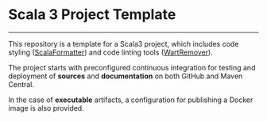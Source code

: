 [TODO: change title]: #
# Scala 3 Project Template

[TODO: replace :docker-owner, :owner, :repo, :group, :artifact in the following links]: #
<!--
[![GitHub Release](https://img.shields.io/github/v/tag/:owner/:repo?label=Github&color=blue)](https://github.com/:owner/:repo/releases)
[![Maven Central Release](https://img.shields.io/maven-central/v/:group/:artifact?label=Maven%20Central&color=blue)](https://central.sonatype.com/artifact/:group/:artifact)
[![Docker Release](https://img.shields.io/docker/v/:docker-owner/:group.:artifact?label=Docker&color=blue)](https://hub.docker.com/r/:docker-owner/:group.:artifact)
[![Test](https://github.com/:owner/:repo/actions/workflows/continuous-testing.yml/badge.svg)](https://github.com/:owner/:repo/actions/workflows/continuous-testing.yml)
[![Deployment](https://github.com/:owner/:repo/actions/workflows/continuous-deployment.yml/badge.svg)](https://github.com/:owner/:repo/actions/workflows/continuous-deployment.yml)
[![FOSSA Status](https://app.fossa.io/api/projects/git%2Bgithub.com%2F:owner%2F:repo.svg)](https://fossa.com/)
-->
---

[TODO: change description]: #
This repository is a template for a Scala3 project, which includes code styling
([ScalaFormatter](https://scalameta.org/scalafmt/)) and code linting tools 
([WartRemover](https://www.wartremover.org/)). 

The project starts with preconfigured continuous integration for testing and 
deployment of **sources** and **documentation** on both GitHub and Maven Central.

In the case of **executable** artifacts, a configuration for publishing a Docker
image is also provided.
